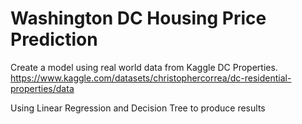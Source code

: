 # Washington DC Housing Price Prediction
 Create a model using real world data from Kaggle DC Properties. https://www.kaggle.com/datasets/christophercorrea/dc-residential-properties/data
 
 Using Linear Regression and Decision Tree to produce results

